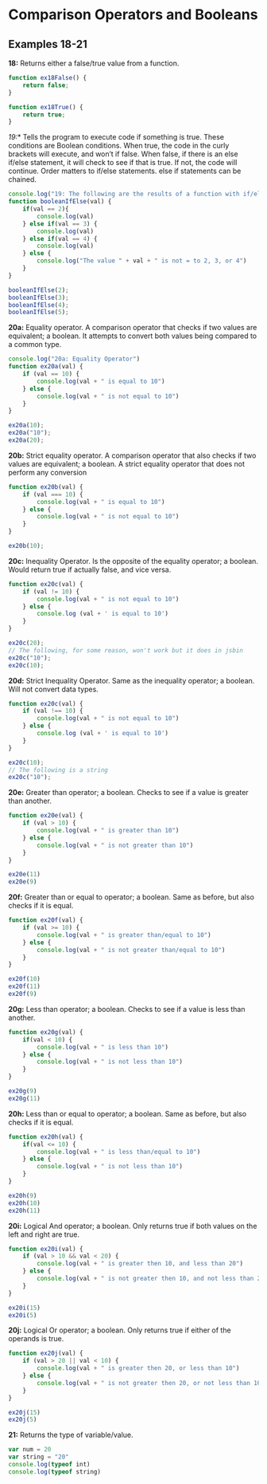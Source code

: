 # Comparison Operators and Booleans
## Examples 18-21

**18:** Returns either a false/true value from a function.
``` javascript
function ex18False() {
    return false;
}

function ex18True() {
    return true;
}
```

*19:** Tells the program to execute code if something is true. These conditions are Boolean conditions. When true, the code in the curly brackets will execute, and won’t if false. When false, if there is an else if/else statement, it will check to see if that is true. If not, the code will continue. Order matters to if/else statements. else if statements can be chained. 

``` javascript
console.log("19: The following are the results of a function with if/else statements")
function booleanIfElse(val) {
    if(val == 2){
        console.log(val)
    } else if(val == 3) {
        console.log(val)
    } else if(val == 4) {
        console.log(val)
    } else {
        console.log("The value " + val + " is not = to 2, 3, or 4")
    }
}

booleanIfElse(2);
booleanIfElse(3);
booleanIfElse(4);
booleanIfElse(5);
```

**20a:** Equality operator. A comparison operator that checks if two values are equivalent; a boolean. It attempts to convert both values being compared to a common type.
``` javascript
console.log("20a: Equality Operator")
function ex20a(val) {
    if (val == 10) {
        console.log(val + " is equal to 10")
    } else {
        console.log(val + " is not equal to 10")
    }
}

ex20a(10);
ex20a("10");
ex20a(20);
```

**20b:** Strict equality operator. A comparison operator that also checks if two values are equivalent; a boolean. A strict equality operator that does not perform any conversion
``` javascript
function ex20b(val) {
    if (val === 10) {
        console.log(val + " is equal to 10")
    } else {
        console.log(val + " is not equal to 10")
    }
}

ex20b(10);
```

**20c:** Inequality Operator. Is the opposite of the equality operator; a boolean. Would return true if actually false, and vice versa. 
``` javascript
function ex20c(val) {
    if (val != 10) {
        console.log(val + " is not equal to 10")
    } else {
        console.log (val + ' is equal to 10')
    }
}

ex20c(20);
// The following, for some reason, won't work but it does in jsbin
ex20c("10");
ex20c(10);
```

**20d:** Strict Inequality Operator. Same as the inequality operator; a boolean. Will not convert data types. 
``` javascript
function ex20c(val) {
    if (val !== 10) {
        console.log(val + " is not equal to 10")
    } else {
        console.log (val + ' is equal to 10')
    }
}

ex20c(10);
// The following is a string
ex20c("10");
```

**20e:** Greater than operator; a boolean. Checks to see if a value is greater than another. 
``` javascript
function ex20e(val) {
    if (val > 10) {
        console.log(val + " is greater than 10")
    } else {
        console.log(val + " is not greater than 10")
    }
}

ex20e(11)
ex20e(9)
```

**20f:** Greater than or equal to operator; a boolean. Same as before, but also checks if it is equal. 
``` javascript
function ex20f(val) {
    if (val >= 10) {
        console.log(val + " is greater than/equal to 10")
    } else {
        console.log(val + " is not greater than/equal to 10")
    }
} 

ex20f(10)
ex20f(11)
ex20f(9)
```

**20g:** Less than operator; a boolean. Checks to see if a value is less than another. 
``` javascript
function ex20g(val) {
    if(val < 10) {
        console.log(val + " is less than 10")
    } else {
        console.log(val + " is not less than 10")
    }
}

ex20g(9)
ex20g(11)
```

**20h:** Less than or equal to operator; a boolean. Same as before, but also checks if it is equal. 
``` javascript
function ex20h(val) {
    if(val <= 10) {
        console.log(val + " is less than/equal to 10")
    } else {
        console.log(val + " is not less than 10")
    }
}

ex20h(9)
ex20h(10)
ex20h(11)
```

**20i:** Logical And operator; a boolean. Only returns true if both values on the left and right are true.
``` javascript
function ex20i(val) {
    if (val > 10 && val < 20) {
        console.log(val + " is greater then 10, and less than 20")
    } else {
        console.log(val + " is not greater then 10, and not less than 20")
    }
}

ex20i(15)
ex20i(5)
```

**20j:** Logical Or operator; a boolean. Only returns true if either of the operands is true.
``` javascript
function ex20j(val) {
    if (val > 20 || val < 10) {
        console.log(val + " is greater then 20, or less than 10")
    } else {
        console.log(val + " is not greater then 20, or not less than 10")
    }
}

ex20j(15)
ex20j(5)
```

**21:** Returns the type of variable/value.
``` javascript
var num = 20
var string = "20"
console.log(typeof int)
console.log(typeof string)
```
